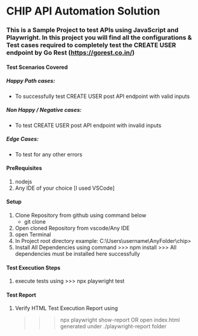 # CHIP API Automation Solution

### This is a Sample Project to test APIs using JavaScript and Playwright. In this project you will find all the configurations & Test cases required to completely test the CREATE USER endpoint by Go Rest (https://gorest.co.in/)

#### Test Scenarios Covered

##### Happy Path cases:
- To successfully test CREATE USER post API endpoint with valid inputs
##### Non Happy / Negative cases:
- To test CREATE USER post API endpoint with invalid inputs
##### Edge Cases:
- To test for any other errors

#### PreRequisites
1. nodejs
2. Any IDE of your choice [I used VSCode]

#### Setup
1. Clone Repository from github using command below
    - git clone 
2. Open cloned Repository from vscode/Any IDE
3. open Terminal
4. In Project root directory  example: C:\Users\username\AnyFolder\chip>
5. Install All Dependencies using command >>> npm install >>> All dependencies must be installed here successfully

#### Test Execution Steps
1. execute tests using  >>> npx playwright test

#### Test Report
1. Verify HTML Test Execution Report using 
    >>> npx playwright show-report 
    OR
    >>> open index.html generated under ./playwright-report folder
